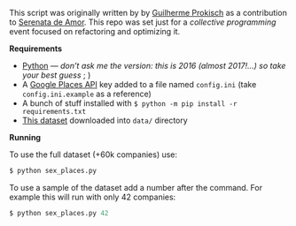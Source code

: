 This script was originally written by by [Guilherme Prokisch](https://github.com/guilhermeprokisch) as a contribution to [Serenata de Amor](https://github.com/datasciencebr/serenata-de-amor). This repo was set just for a _collective programming_ event focused on refactoring and optimizing it. 

**Requirements**

* [Python](https://python.org) — _don’t ask me the version: this is 2016 (almost 2017!…)  so take your best guess_ ; )
* A [Google Places API](https://developers.google.com/places/web-service/get-api-key) key added to a file named `config.ini` (take `config.ini.example` as a reference)
* A bunch of stuff installed with `$ python -m pip install -r requirements.txt`
* [This dataset](https://s3-sa-east-1.amazonaws.com/serenata-de-amor-data/2016-09-03-companies.xz) downloaded into `data/` directory

**Running**

To use the full dataset (+60k companies) use:

```python
$ python sex_places.py
```
To use a sample of the dataset add a number after the command. For example this will run with only 42 companies:

```python
$ python sex_places.py 42
```
